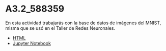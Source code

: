 # A3.2_588359

En esta actividad trabajarás con la base de datos de imágenes del MNIST, misma que se usó en
el Taller de Redes Neuronales.

- [HTML](./A3_2_588359.html)
- [Jupyter Notebook](./A3_2_588359.ipynb)

